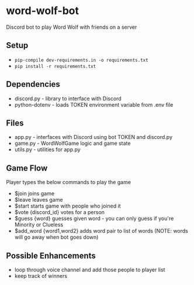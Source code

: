 # word-wolf-bot
Discord bot to play Word Wolf with friends on a server

## Setup
- ```pip-compile dev-requirements.in -o requirements.txt```
- ```pip install -r requirements.txt```

## Dependencies
- discord.py - library to interface with Discord
- python-dotenv - loads TOKEN environment variable from .env file

## Files
- app.py - interfaces with Discord using bot TOKEN and discord.py
- game.py - WordWolfGame logic and game state
- utils.py - utilities for app.py

## Game Flow
Player types the below commands to play the game
- $join joins game
- $leave leaves game
- $start starts game with people who joined it
- $vote {discord_id} votes for a person
- $guess {word} guesses given word - you can only guess if you're Minority or Clueless
- $add_word {word1,word2} adds word pair to list of words (NOTE: words will go away when bot goes down)

## Possible Enhancements
- loop through voice channel and add those people to player list
- keep track of winners